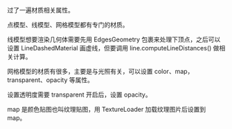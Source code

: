 过了一遍材质相关属性。

点模型、线模型、网格模型都有专门的材质。

线模型想要渲染几何体需要先用 EdgesGeometry 包裹来处理下顶点，之后可以设置 LineDashedMaterial 画虚线，但要调用 line.computeLineDistances() 做相关计算。

网格模型的材质有很多，主要是与光照有关，可以设置 color、map，transparent、opacity 等属性。

设置透明度需要 transparent 开启后，设置 opacity。

map 是颜色贴图也叫纹理贴图，用 TextureLoader 加载纹理图片后设置到 map。